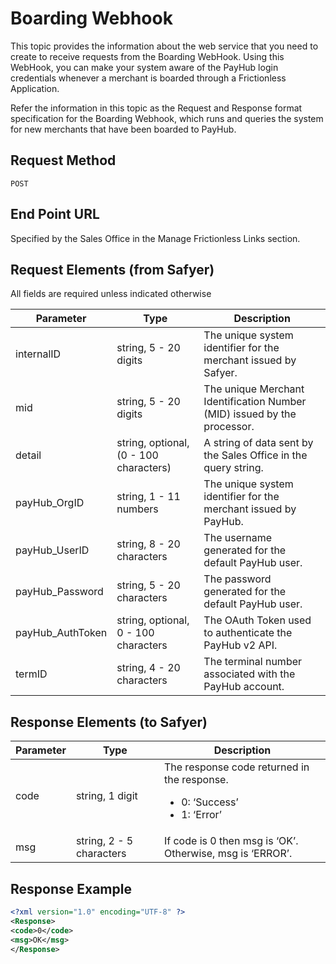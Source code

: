 # Boarding Webhook

This topic provides the information about the web service that you need to create to receive requests from the Boarding WebHook. Using this WebHook, you can make your system aware of the PayHub login credentials whenever a merchant is boarded through a Frictionless Application.

Refer the information in this topic as the Request and Response format specification for the Boarding Webhook, which runs and queries the system for new merchants that have been boarded to PayHub.

## Request Method
`POST`

## End Point URL
Specified by the Sales Office in the Manage Frictionless Links section.

## Request Elements (from Safyer)
All fields are required unless indicated otherwise

Parameter | Type | Description
--- | --- | ---
internalID	 | string, 5 - 20 digits | The unique system identifier for the merchant issued by Safyer.
mid | string, 5 - 20 digits | The unique Merchant Identification Number (MID) issued by the processor.
detail | string, optional, (0 - 100 characters) | A string of data sent by the Sales Office in the query string.
payHub_OrgID | string, 1 - 11 numbers | The unique system identifier for the merchant issued by PayHub.
payHub_UserID | string, 8 - 20 characters | The username generated for the default PayHub user.
payHub_Password | string, 5 - 20 characters | The password generated for the default PayHub user.
payHub_AuthToken | string, optional, 0 - 100 characters | The OAuth Token used to authenticate the PayHub v2 API.
termID | string, 4 - 20 characters | The terminal number associated with the PayHub account.

## Response Elements (to Safyer)
Parameter | Type | Description
--- | --- | ---
code | string, 1 digit | The response code returned in the response.<br><ul><li>0: ‘Success’</li><li>1: ‘Error’</li></ul>
msg	| string, 2 - 5 characters | If code is 0 then msg is ‘OK’. Otherwise, msg is ‘ERROR’.

## Response Example
```xml
<?xml version="1.0" encoding="UTF-8" ?>
<Response>
<code>0</code>
<msg>OK</msg>
</Response>
```
